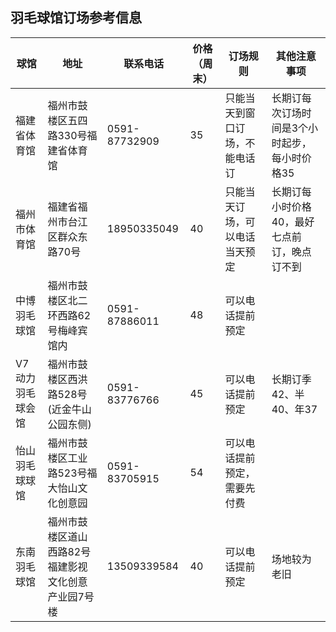 ## 羽毛球馆订场参考信息

| 球馆             | 地址                                                | 联系电话      | 价格（周末） | 订场规则                       | 其他注意事项                                  |
| ---------------- | --------------------------------------------------- | ------------- | ------------ | ------------------------------ | --------------------------------------------- |
| 福建省体育馆     | 福州市鼓楼区五四路330号福建省体育馆                 | 0591-87732909 | 35           | 只能当天到窗口订场，不能电话订 | 长期订每次订场时间是3个小时起步，每小时价格35 |
| 福州市体育馆     | 福建省福州市台江区群众东路70号                      | 18950335049   | 40           | 只能当天订场，可以电话当天预定 | 长期订每小时价格40，最好七点前订，晚点订不到  |
| 中博羽毛球馆     | 福州市鼓楼区北二环西路62号梅峰宾馆内                | 0591-87886011 | 48           | 可以电话提前预定               |                                               |
| V7动力羽毛球会馆 | 福州市鼓楼区西洪路528号(近金牛山公园东侧)           | 0591-83776766 | 45           | 可以电话提前预定               | 长期订季42、半40、年37                        |
| 怡山羽毛球球馆   | 福州市鼓楼区工业路523号福大怡山文化创意园           | 0591-83705915 | 54           | 可以电话提前预定，需要先付费   |                                               |
| 东南羽毛球馆     | 福州市鼓楼区道山西路82号福建影视文化创意产业园7号楼 | 13509339584   | 40           | 可以电话提前预定               | 场地较为老旧                                  |


